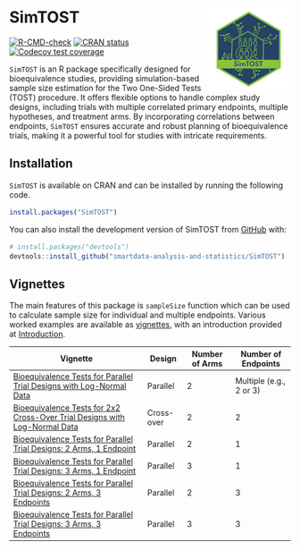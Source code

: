 
<!-- README.md is generated from README.Rmd. Please edit that file -->

# SimTOST <img src="man/figures/logo.png" align="right" width="150" alt="" />

<!-- badges: start -->

[![R-CMD-check](https://github.com/smartdata-analysis-and-statistics/SimTOST/actions/workflows/R-CMD-check.yml/badge.svg)](https://github.com/smartdata-analysis-and-statistics/SimTOST/actions/workflows/R-CMD-check.yml)
[![CRAN
status](https://www.r-pkg.org/badges/version/SimTOST)](https://CRAN.R-project.org/package=SimTOST)
[![Codecov test
coverage](https://codecov.io/gh/smartdata-analysis-and-statistics/SimTOST/branch/main/graph/badge.svg)](https://app.codecov.io/gh/smartdata-analysis-and-statistics/SimTOST?branch=main)
<!-- badges: end -->

`SimTOST` is an R package specifically designed for bioequivalence
studies, providing simulation-based sample size estimation for the Two
One-Sided Tests (TOST) procedure. It offers flexible options to handle
complex study designs, including trials with multiple correlated primary
endpoints, multiple hypotheses, and treatment arms. By incorporating
correlations between endpoints, `SimTOST` ensures accurate and robust
planning of bioequivalence trials, making it a powerful tool for studies
with intricate requirements.

## Installation

`SimTOST` is available on CRAN and can be installed by running the
following code.

``` r
install.packages("SimTOST")
```

You can also install the development version of SimTOST from
[GitHub](https://github.com/) with:

``` r
# install.packages("devtools")
devtools::install_github("smartdata-analysis-and-statistics/SimTOST")
```

## Vignettes

The main features of this package is `sampleSize` function which can be
used to calculate sample size for individual and multiple endpoints.
Various worked examples are available as
[vignettes](https://smartdata-analysis-and-statistics.github.io/SimTOST/),
with an introduction provided at
[Introduction](https://smartdata-analysis-and-statistics.github.io/SimTOST/articles/intropkg.html).

| **Vignette** | **Design** | **Number of Arms** | **Number of Endpoints** |
|----|----|----|----|
| [Bioequivalence Tests for Parallel Trial Designs with Log-Normal Data](https://smartdata-analysis-and-statistics.github.io/SimTOST/articles/sampleSize_parallel.html) | Parallel | 2 | Multiple (e.g., 2 or 3) |
| [Bioequivalence Tests for 2x2 Cross-Over Trial Designs with Log-Normal Data](https://smartdata-analysis-and-statistics.github.io/SimTOST/articles/sampleSize_crossover.html) | Cross-over | 2 | 2 |
| [Bioequivalence Tests for Parallel Trial Designs: 2 Arms, 1 Endpoint](https://smartdata-analysis-and-statistics.github.io/SimTOST/articles/sampleSize_parallel_2A1E.html) | Parallel | 2 | 1 |
| [Bioequivalence Tests for Parallel Trial Designs: 3 Arms, 1 Endpoint](https://smartdata-analysis-and-statistics.github.io/SimTOST/articles/sampleSize_parallel_3A1E.html) | Parallel | 3 | 1 |
| [Bioequivalence Tests for Parallel Trial Designs: 2 Arms, 3 Endpoints](https://smartdata-analysis-and-statistics.github.io/SimTOST/articles/sampleSize_parallel_2A3E.html) | Parallel | 2 | 3 |
| [Bioequivalence Tests for Parallel Trial Designs: 3 Arms, 3 Endpoints](https://smartdata-analysis-and-statistics.github.io/SimTOST/articles/sampleSize_parallel_3A3E.html) | Parallel | 3 | 3 |
